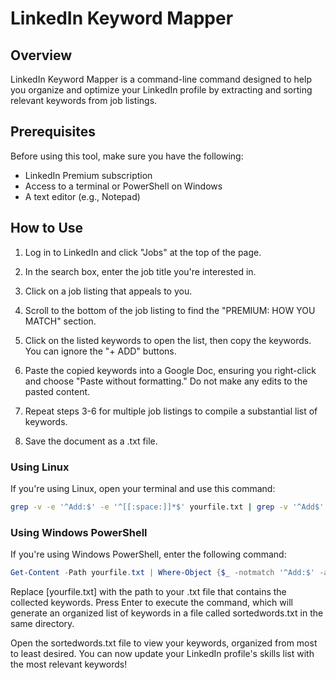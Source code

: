 # LinkedIn Keyword Mapper

## Overview

LinkedIn Keyword Mapper is a command-line command designed to help you organize and optimize your LinkedIn profile by extracting and sorting relevant keywords from job listings.

## Prerequisites

Before using this tool, make sure you have the following:

- LinkedIn Premium subscription
- Access to a terminal or PowerShell on Windows
- A text editor (e.g., Notepad)

## How to Use

1. Log in to LinkedIn and click "Jobs" at the top of the page.

2. In the search box, enter the job title you're interested in.

3. Click on a job listing that appeals to you.

4. Scroll to the bottom of the job listing to find the "PREMIUM: HOW YOU MATCH" section.

5. Click on the listed keywords to open the list, then copy the keywords. You can ignore the "+ ADD" buttons.

6. Paste the copied keywords into a Google Doc, ensuring you right-click and choose "Paste without formatting." Do not make any edits to the pasted content.

7. Repeat steps 3-6 for multiple job listings to compile a substantial list of keywords.

8. Save the document as a .txt file.

### Using Linux

If you're using Linux, open your terminal and use this command:

```bash
grep -v -e '^Add:$' -e '^[[:space:]]*$' yourfile.txt | grep -v '^Add$' | sort | uniq -c | sort -k1,1nr > sortedwords.txt
```

### Using Windows PowerShell

If you're using Windows PowerShell, enter the following command:

```powershell
Get-Content -Path yourfile.txt | Where-Object {$_ -notmatch '^Add:$' -and $_ -notmatch '^\s*$' -and $_ -ne 'Add'} | Sort-Object | Get-Unique -AsString | Sort-Object -Property Count -Descending | Out-File -FilePath sortedwords.txt
```
Replace [yourfile.txt] with the path to your .txt file that contains the collected keywords. Press Enter to execute the command, which will generate an organized list of keywords in a file called sortedwords.txt in the same directory.

Open the sortedwords.txt file to view your keywords, organized from most to least desired. You can now update your LinkedIn profile's skills list with the most relevant keywords!

